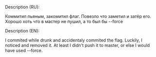 Description (RU):

Коммитил пьяным, закомитил флаг. Повезло что заметил и затёр его. Хорошо хоть что в мастер не пушил, а то был бы --force

Description (EN):

I commited while drunk and accidentaly commited the flag. Luckily, I noticed and removed it. At least I didn't push it to master, or else I would have used --force.
